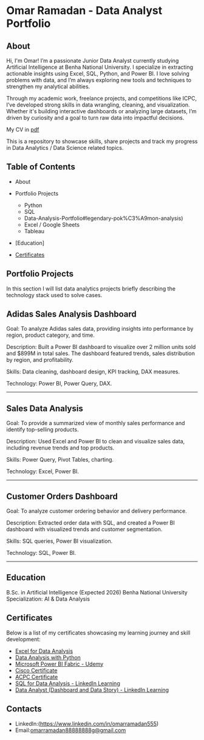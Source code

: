 # Omar Ramadan - Data Analyst Portfolio

## About

Hi, I'm Omar! I’m a passionate Junior Data Analyst currently studying Artificial Intelligence at Benha National University. I specialize in extracting actionable insights using Excel, SQL, Python, and Power BI. I love solving problems with data, and I’m always exploring new tools and techniques to strengthen my analytical abilities.

Through my academic work, freelance projects, and competitions like ICPC, I’ve developed strong skills in data wrangling, cleaning, and visualization. Whether it's building interactive dashboards or analyzing large datasets, I’m driven by curiosity and a goal to turn raw data into impactful decisions.

My CV in [pdf](https://drive.google.com/file/d/1JcrJ_eHOg7mIfhiD9M0FC9tCL96iRKZK/view?usp=drivesdk)



This is a repository to showcase skills, share projects and track my progress in Data Analytics / Data Science related topics.

## Table of Contents
- About
- Portfolio Projects
  - Python  
  - SQL
  - Data-Analysis-Portfolio#legendary-pok%C3%A9mon-analysis)
  - Excel / Google Sheets
  - Tableau
  


- [Education]  
- [Certificates]((https://drive.google.com/drive/folders/1FokienUyYdKvfA7lKBflvgNBPnje6H_c))
  
## Portfolio Projects
In this section I will list data analytics projects briefly describing the technology stack used to solve cases.

## Adidas Sales Analysis Dashboard

Goal: To analyze Adidas sales data, providing insights into performance by region, product category, and time.

Description: Built a Power BI dashboard to visualize over 2 million units sold and $899M in total sales. The dashboard featured trends, sales distribution by region, and profitability.

Skills: Data cleaning, dashboard design, KPI tracking, DAX measures.

Technology: Power BI, Power Query, DAX.


---

## Sales Data Analysis

Goal: To provide a summarized view of monthly sales performance and identify top-selling products.

Description: Used Excel and Power BI to clean and visualize sales data, including revenue trends and top products.

Skills: Power Query, Pivot Tables, charting.

Technology: Excel, Power BI.


---

## Customer Orders Dashboard

Goal: To analyze customer ordering behavior and delivery performance.

Description: Extracted order data with SQL, and created a Power BI dashboard with visualized trends and customer segmentation.

Skills: SQL queries, Power BI visualization.

Technology: SQL, Power BI.


---


## Education
B.Sc. in Artificial Intelligence (Expected 2026)
Benha National University
Specialization: AI & Data Analysis

## Certificates

Below is a list of my certificates showcasing my learning journey and skill development:

- [Excel for Data Analysis](https://drive.google.com/file/d/1FsZ7vMDntdybO6u-xYmdPsh6gcz-IW3K/view?usp=drivesdk)
- [Data Analysis with Python](https://drive.google.com/file/d/1G9JbK3pQtcbiES4Gt4qgCOxA2v5U5Pri/view?usp=drivesdk)
- [Microsoft Power BI Fabric - Udemy](https://drive.google.com/file/d/1GFf0L0nJy_V0nPr28yh2Q18lhy3Sfm_O/view?usp=drivesdk)
- [Cisco Certificate](https://drive.google.com/file/d/1FppdB6sUiz25nkymH02688Ux469T5pUh/view?usp=drivesdk)
- [ACPC Certificate](https://drive.google.com/file/d/1HrOV2VPXCxKJ6L1QsehxJnz7BgHNoUXC/view?usp=drivesdk)
- [SQL for Data Analysis - LinkedIn Learning](https://drive.google.com/file/d/1GQXX_1DkIarCDC7p42X7ap73HSKCswGU/view?usp=drivesdk)
- [Data Analyst (Dashboard and Data Story) - LinkedIn Learning](https://drive.google.com/file/d/1GCrBjmsaTOqoT9bfukG_fndZE8DJ_c6L/view?usp=drivesdk)



## Contacts
- LinkedIn:(https://www.linkedin.com/in/omarramadan555)
- Email:omarramadan88888888g@gmail.com
